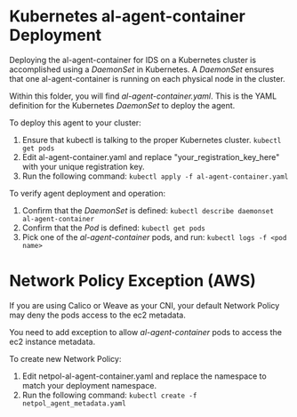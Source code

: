 # Kubernetes al-agent-container Deployment

Deploying the al-agent-container for IDS on a Kubernetes cluster is accomplished using a _DaemonSet_ in Kubernetes.  A _DaemonSet_ ensures that one al-agent-container is running on each physical node in the cluster.

Within this folder, you will find _al-agent-container.yaml_.   This is the YAML definition for the Kubernetes _DaemonSet_ to deploy the agent.

To deploy this agent to your cluster:

1. Ensure that kubectl is talking to the proper Kubernetes cluster.  ```kubectl get pods```
2. Edit al-agent-container.yaml and replace "your_registration_key_here" with your unique registration key.
3. Run the following command: ```kubectl apply -f al-agent-container.yaml```

To verify agent deployment and operation:

1. Confirm that the _DaemonSet_ is defined: ```kubectl describe daemonset al-agent-container```
2. Confirm that the _Pod_ is defined: ```kubectl get pods```
3. Pick one of the _al-agent-container_ pods, and run: ```kubectl logs -f <pod name>```

Network Policy Exception (AWS)
=========================
If you are using Calico or Weave as your CNI, your default Network Policy may deny the pods access to the ec2 metadata.

You need to add exception to allow _al-agent-container_ pods to access the ec2 instance metadata.

To create new Network Policy:

1. Edit netpol-al-agent-container.yaml and replace the namespace to match your deployment namespace.
2. Run the following command: ```kubectl create -f netpol_agent_metadata.yaml```
